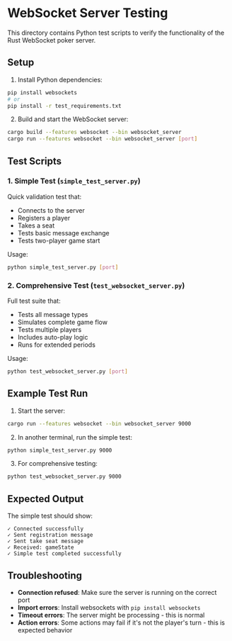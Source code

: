 # WebSocket Server Testing

This directory contains Python test scripts to verify the functionality of the Rust WebSocket poker server.

## Setup

1. Install Python dependencies:
```bash
pip install websockets
# or
pip install -r test_requirements.txt
```

2. Build and start the WebSocket server:
```bash
cargo build --features websocket --bin websocket_server
cargo run --features websocket --bin websocket_server [port]
```

## Test Scripts

### 1. Simple Test (`simple_test_server.py`)
Quick validation test that:
- Connects to the server
- Registers a player
- Takes a seat
- Tests basic message exchange
- Tests two-player game start

Usage:
```bash
python simple_test_server.py [port]
```

### 2. Comprehensive Test (`test_websocket_server.py`)
Full test suite that:
- Tests all message types
- Simulates complete game flow
- Tests multiple players
- Includes auto-play logic
- Runs for extended periods

Usage:
```bash
python test_websocket_server.py [port]
```

## Example Test Run

1. Start the server:
```bash
cargo run --features websocket --bin websocket_server 9000
```

2. In another terminal, run the simple test:
```bash
python simple_test_server.py 9000
```

3. For comprehensive testing:
```bash
python test_websocket_server.py 9000
```

## Expected Output

The simple test should show:
```
✓ Connected successfully
✓ Sent registration message
✓ Sent take seat message
✓ Received: gameState
✓ Simple test completed successfully
```

## Troubleshooting

- **Connection refused**: Make sure the server is running on the correct port
- **Import errors**: Install websockets with `pip install websockets`
- **Timeout errors**: The server might be processing - this is normal
- **Action errors**: Some actions may fail if it's not the player's turn - this is expected behavior
